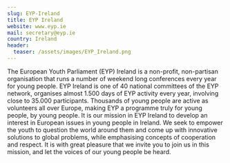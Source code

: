 ```yaml
---
slug: EYP-Ireland
title: EYP Ireland
website: www.eyp.ie
mail: secretary@eyp.ie
country: Ireland
header:
  teaser: /assets/images/EYP_Ireland.png
---
```

The European Youth Parliament (EYP) Ireland is a non-profit, non-partisan organisation that runs a number of weekend long conferences every year for young people. EYP Ireland is one of 40 national committees of the EYP network,  organises almost 1.500 days of EYP activity every year, involving close to 35.000 participants. Thousands of young people are active as volunteers all over Europe, making EYP a programme truly for young people, by young people. It is our mission in EYP Ireland to develop an interest in European issues in young people in Ireland. We seek to empower the youth to question the world around them and come up with innovative solutions to global problems, while emphasising concepts of cooperation and respect. It is with great pleasure that we invite you to join us in this mission, and let the voices of our young people be heard.
